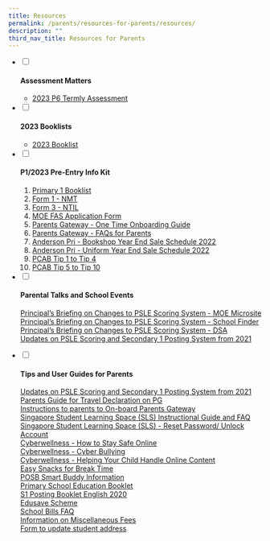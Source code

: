 ```yaml
---
title: Resources
permalink: /parents/resources-for-parents/resources/
description: ""
third_nav_title: Resources for Parents
---
```

<ul class="jekyllcodex_accordion">
<li><input id="accordion1" type="checkbox" /> <label for="accordion1"><h4><strong>Assessment Matters</strong></h4></label>
<div>
<ul>
<li><a href="https://go.gov.sg/andps2023p6ta1" target="_blank" rel="noopener">2023 P6 Termly Assessment</a></li>
</ul>
</div>
</li>
<li><input id="accordion2" type="checkbox" /> <label for="accordion2"><h4><strong>2023 Booklists</strong></h4></label>
<div>
<ul>
<li><a href="https://go.gov.sg/2023p1booklist" target="_blank" rel="noopener">2023 Booklist</a></li>

</ul>
</div>
</li>
<li><input id="accordion3" type="checkbox" /> <label for="accordion3"><h4><strong>P1/2023 Pre-Entry Info Kit</strong></h4></label>
<div>
<ol>
<li><a href="https://go.gov.sg/2023p1booklist" target="_blank" rel="noopener">Primary 1 Booklist</a></li>
<li><a href="https://go.gov.sg/2023form1nmtl" target="_blank" rel="noopener">Form 1 - NMT</a></li>
<li><a href="https://go.gov.sg/2023form3ntil" target="_blank" rel="noopener">Form 3 - NTIL</a></li>
<li><a href="https://go.gov.sg/2023moefasapply" target="_blank" rel="noopener">MOE FAS Application Form</a></li>

<li><a href="https://go.gov.sg/2023pgboarding" target="_blank" rel="noopener">Parents Gateway - One Time Onboarding Guide</a></li>
<li><a href="https://go.gov.sg/2023pgfaq" target="_blank" rel="noopener">Parents Gateway - FAQs for Parents</a></li>
<li><a href="https://go.gov.sg/2022eoybkshop" target="_blank" rel="noopener">Anderson Pri - Bookshop Year End Sale Schedule 2022</a></li>
<li><a href="https://go.gov.sg/2022eoyuniform" target="_blank" rel="noopener">Anderson Pri - Uniform Year End Sale Schedule 2022</a></li>
<li><a href="https://go.gov.sg/2023pcab1234" target="_blank" rel="noopener">PCAB Tip 1 to Tip 4</a></li>
	<li><a href="https://go.gov.sg/2023pcab5to10" target="_blank" rel="noopener">PCAB Tip 5 to Tip 10</a></li>
</ol>
</div>
</li>
<li><input id="accordion4" type="checkbox" /> <label for="accordion4"><h4><strong>Parental Talks and School Events</strong></h4></label>
<div>
<p><a href="https://www.moe.gov.sg/microsites/psle-fsbb/index.html" target="_blank" rel="noopener">Principal&rsquo;s Briefing on Changes to PSLE Scoring System - MOE Microsite</a><br /><a href="https://www.moe.gov.sg/schoolfinder" target="_blank" rel="noopener">Principal&rsquo;s Briefing on Changes to PSLE Scoring System - School Finder</a><br /><a href="https://www.moe.gov.sg/secondary/dsa" target="_blank" rel="noopener">Principal&rsquo;s Briefing on Changes to PSLE Scoring System - DSA</a><br /><a href="https://go.gov.sg/pslealupdates" target="_blank" rel="noopener">Updates on PSLE Scoring and Secondary 1 Posting System from 2021</a></p>
</div>
</li>
<li><input id="accordion5" type="checkbox" /> <label for="accordion5"><h4><strong>Tips and User Guides for Parents</strong></h4></label>
<div>
<p><a href="https://go.gov.sg/pslealupdates" target="_blank" rel="noopener">Updates on PSLE Scoring and Secondary 1 Posting System from 2021</a><br /><a href="https://go.gov.sg/pgtraveldeclaration" target="_blank" rel="noopener">Parents Guide for Travel Declaration on PG</a><br /><a href="https://go.gov.sg/pgguide" target="_blank" rel="noopener">Instructions to parents to On-board Parents Gateway</a><br /><a href="https://go.gov.sg/2023slsguide" target="_blank" rel="noopener">Singapore Student Learning Space (SLS) Instructional Guide and FAQ</a><br /><a href="https://go.gov.sg/slsresetting" target="_blank" rel="noopener">Singapore Student Learning Space (SLS) - Reset Password/ Unlock Account</a><br /><a href="https://go.gov.sg/cwsafeonline" target="_blank" rel="noopener">Cyberwellness - How to Stay Safe Online</a><br /><a href="/files//Tip%20Sheet%20on%20Cyber%20Bullying.pdf" target="_blank" rel="noopener">Cyberwellness - Cyber Bullying</a><br /><a href="/files/3B)%202018%20T2%20Parents%20Tip%20Sheet.pdf" target="_blank" rel="noopener">Cyberwellness - Helping Your Child Handle Online Content</a><br /><a href="/parents/resources-for-parents/resources/easy-snacks-for-break-time" target="">Easy Snacks for Break Time</a><br /><a href="/files/POSB%20Smart%20Buddy.pdf" target="_blank" rel="noopener">POSB Smart Buddy Information</a><br /><a href="/files/primary-school-education-booklet.pdf" target="_blank" rel="noopener">Primary School Education Booklet</a><br /><a href="/files/S1-Posting-Booklet-English-2020.pdf" target="_blank" rel="noopener">S1 Posting Booklet English 2020</a><br /><a href="https://www.moe.gov.sg/financial-matters/edusave-account" target="_blank" rel="noopener">Edusave Scheme</a><br /><a href="/files/School%20Bill%20FAQ.pdf" target="_blank" rel="noopener">School Bills FAQ</a><br /><a href="/files//Information%20on%20Miscellaneous%20Fees.pdf" target="_blank" rel="noopener">Information on Miscellaneous Fees</a><br /><a href="/files/Address%20Update%20Form.pdf" target="_blank" rel="noopener">Form to update student address</a></p>
</div>
</li>
</ul>